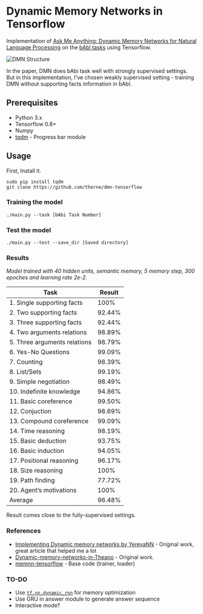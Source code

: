 # Dynamic Memory Networks in Tensorflow
Implementation of [Ask Me Anything: Dynamic Memory Networks for Natural Language Processing](http://arxiv.org/abs/1506.07285)
on the [bAbI tasks](https://research.facebook.com/research/babi/) using Tensorflow.

![DMN Structure](http://i.imgur.com/Gt73C4X.png)

In the paper, DMN does bAbi task well with strongly supervised settings. But in this implementation,
I've chosen weakly supervised setting - training DMN without supporting facts information in bAbI.

## Prerequisites
- Python 3.x
- Tensorflow 0.8+
- Numpy
- [tqdm](https://pypi.python.org/pypi/tqdm) - Progress bar module

## Usage
First, Install it.
```
sudo pip install tqdm
git clone https://github.com/therne/dmn-tensorflow
```

### Training the model
```
./main.py --task [bAbi Task Number]
```

### Test the model
```
./main.py --test --save_dir [Saved directory]
```

### Results

*Model trained with 40 hidden units, semantic memory, 5 memory step, 300 epoches and learning rate 2e-2.*

Task    | Result
--------|-------
1. Single supporting facts | 100%
2. Two supporting facts    | 92.44%
3. Three supporting facts  | 92.44%
4. Two arguments relations | 98.89%
5. Three arguments relations | 98.79%
6. Yes-No Questions        | 99.09%
7. Counting                | 98.39%
8. List/Sets               | 99.19%
9. Simple negotiation      | 98.49%
10. Indefinite knowledge   | 94.86%
11. Basic coreference	     | 99.50%
12. Conjuction             | 98.69%
13. Compound coreference   | 99.09%
14. Time reasoning         | 98.19%
15. Basic deduction        | 93.75%
16. Basic induction        | 94.05%
17. Positional reasoning   | 96.17%
18. Size reasoning         | 100%
19. Path finding           | 77.72%
20. Agent’s motivations    | 100%
Average                    | 96.48%

Result comes close to the fully-supervised settings. 

### References
- [Implementing Dynamic memory networks by YerevaNN][impl-dmn-yerevann] - Original work, great article that helped me a lot
- [Dynamic-memory-networks-in-Theano][dmn-in-theano] - Original work.
- [memnn-tensorflow][memnn-tensorflow] - Base code (trainer, loader)

### TO-DO
- Use [`tf.nn.dynamic_rnn`][dynamic-rnn-docs] for memory optimization
- Use GRU in answer module to generate answer sequence
- Interactive mode?

[impl-dmn-yerevann]: https://yerevann.github.io/2016/02/05/implementing-dynamic-memory-networks/
[dmn-in-theano]: https://github.com/YerevaNN/Dynamic-memory-networks-in-Theano
[memnn-tensorflow]: https://github.com/seominjoon/memnn-tensorflow
[dynamic-rnn-docs]: https://github.com/tensorflow/tensorflow/blob/master/tensorflow/g3doc/api_docs/python/functions_and_classes/shard8/tf.nn.dynamic_rnn.md
